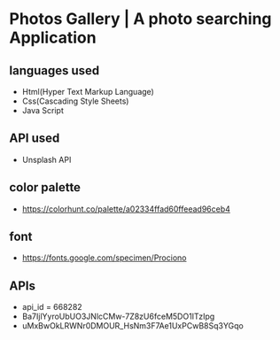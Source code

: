 # Photos Gallery | A photo searching Application
## languages used
- Html(Hyper Text Markup Language)
- Css(Cascading Style Sheets)
- Java Script
## API used
- Unsplash API
## color palette
- https://colorhunt.co/palette/a02334ffad60ffeead96ceb4

## font
- https://fonts.google.com/specimen/Prociono

## APIs
- api_id = 668282
- Ba7IjlYyroUbUO3JNlcCMw-7Z8zU6fceM5DO1ITzIpg
- uMxBwOkLRWNr0DMOUR_HsNm3F7Ae1UxPCwB8Sq3YGqo